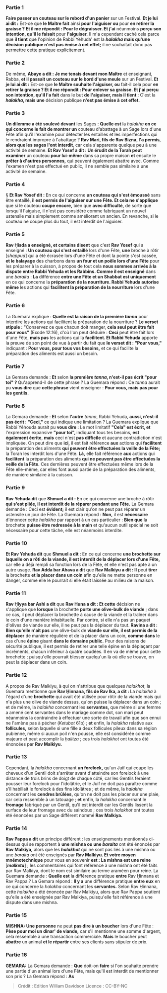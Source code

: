 
### Partie 1
<b>Faire passer un couteau sur le rebord d'un panier</b> sur un Festival. <b>Et je lui ai dit :</b> Est-ce que <b>le Maître fait</b> ainsi <b>pour l'aiguiser ou</b> pour <b>en retirer la graisse ? Et il me répondit : Pour le dégraisser. Et j'ai</b> néanmoins <b>perçu son intention, qu'il le faisait</b> pour <b>l'aiguiser.</b> Il m'a cependant caché cela parce que <b>il tient</b> que l'opinion de Rabbi Yehuda' est la <b><i>halakha</i> mais qu'une</b> <b>décision publique n'est pas émise à cet effet;</b> il ne souhaitait donc pas permettre cette pratique explicitement.

### Partie 2
De même, <b>Abaye a dit : Je me tenais devant mon Maître</b> et enseignant, Rabba, <b>et il passait un couteau sur le bord d'une meule</b> sur un Festival. <b>Et je lui ai dit :</b> Est-ce que <b>le Maître souhaite l'aiguiser, ou</b> fait-il cela pour <b>en retirer la graisse ? Et il me répondit : Pour enlever sa graisse. Et j'ai perçu son intention, qu'il l'a fait</b> dans le but <b>de l'aiguiser, mais il tient :</b> C'est la <b><i>halakha</i>, mais une</b> décision publique <b>n'est pas émise à cet effet.</b>

### Partie 3
<b>Un dilemme a été soulevé devant</b> les Sages : <b>Quelle est</b> la <i>halakha</i> <b>en ce qui concerne le fait de montrer un</b> couteau d'abattage à un Sage lors d'une Fête</b> afin qu'il l'examine pour détecter les entailles et les imperfections qui le rendraient impropre à l'abattage ? <b>Rav Mari, fils de Rav Bizna, l'a permis</b>, <b>alors que les sages l'ont interdit</b>, car cela s'apparente quelque peu à une activité de semaine. <b>Et Rav Yosef a dit : Un érudit de la Torah peut examiner</b> un couteau <b>pour lui-même</b> dans sa propre maison <b>et</b> ensuite le <b>prêter à d'autres personnes,</b> qui peuvent également abattre avec. Comme l'examen n'est pas effectué en public, il ne semble pas similaire à une activité de semaine.

### Partie 4
§ <b>Et Rav Yosef dit :</b> En ce qui concerne <b>un couteau qui s'est émoussé</b> sans être entaillé, <b>il est permis de l'aiguiser sur une Fête. Et cela ne s'applique</b> que si le couteau <b>coupe encore,</b> bien que <b>avec difficulté,</b> de sorte que lorsqu'il l'aiguise, il n'est pas considéré comme fabriquant un nouvel ustensile mais simplement comme améliorant un ancien. En revanche, si le couteau ne coupe plus du tout, il est interdit de l'aiguiser.

### Partie 5
<b>Rav Ḥisda a enseigné, et certains disent</b> que c'est <b>Rav Yosef</b> qui a enseigné : <b>Un couteau qui s'est entaillé</b> lors d'une Fête, <b>une</b> broche à rôtir [<i>shappud</i>] qui a été écrasée</b> lors d'une Fête et dont la pointe s'est cassée, <b>et le balayage</b> des charbons dans <b>un four et un poêle lors d'une Fête</b> pour les préparer à la cuisson, à propos de tout cela <b>nous sommes arrivés à la dispute entre Rabbi Yehuda et les Rabbins. Comme il est enseigné</b> dans une <i>baraita</i> : <b>La</b> différence <b>entre une Fête et un Shabbat est uniquement</b> en ce qui concerne la <b>préparation de la nourriture. Rabbi Yehuda autorise même</b> les actions qui <b>facilitent la préparation de la nourriture</b> lors d'une Fête.

### Partie 6
La Guemara explique : <b>Quelle est la raison de la première <i>tanna</i></b> pour interdire les actions qui facilitent la préparation de la nourriture ? <b>Le verset stipule :</b> "Conservez ce que chacun doit manger, <b>cela seul peut être fait pour vous"</b> (Exode 12:16), d'où l'on peut déduire : <b>Ceci</b> peut être fait lors d'une Fête, <b>mais pas</b> les actions qui la <b>facilitent. Et Rabbi Yehuda</b> apporte la preuve de son point de vue à partir du fait que <b>le verset dit : "Pour vous,"</b> indiquant : <b>Pour vous, pour tous vos besoins,</b> et ce qui facilite la préparation des aliments est aussi un besoin.

### Partie 7
La Gemara demande : <b>Et</b> selon <b>la première <i>tanna</i>, n'est-il pas écrit "pour toi" ? </b> Qu'apprend-il de cette phrase ? La Guemara répond : Ce <i>tanna</i> aurait pu <b>vous dire</b> que <b>cette phrase</b> vient enseigner : <b>Pour vous, mais pas pour les gentils.</b>

### Partie 8
La Gemara demande : <b>Et</b> selon <b>l'autre</b> <i>tanna</i>, Rabbi Yehuda, <b>aussi, n'est-il pas écrit : "Ceci,"</b> ce qui indique une limitation ? La Guemara explique que Rabbi Yéhouda aurait pu <b>vous dire :</b> Le mot limitatif <b>"Cela" est écrit, et</b> l'expression expansive <b>"pour toi", </b> indiquant tous tes besoins, <b>est également écrite</b>, <b>mais</b> ceci n'est <b>pas difficile</b> et aucune contradiction n'est impliquée. On peut dire que <b>ici,</b> il est fait référence <b>aux</b> actions qui <b>facilitent</b> la préparation des aliments <b>qui peuvent être effectuées la veille de la Fête;</b> la Torah les interdit lors d'une Fête. <b>Là,</b> elle fait référence <b>aux</b> actions qui <b>facilitent</b> la préparation des aliments <b>qui ne peuvent pas être effectuées la veille de la Fête.</b> Ces dernières peuvent être effectuées même lors de la Fête elle-même, car elles font aussi partie de la préparation des aliments, de manière similaire à la cuisson.

### Partie 9
<b>Rav Yehuda dit</b> que <b>Shmuel a dit :</b> En ce qui concerne une broche à rôtir <b>qui s'est pliée, il est interdit de la réparer pendant une Fête.</b> La Gemara demande : Ceci est <b>évident;</b> il est clair qu'on ne peut pas réparer un ustensile un jour de Fête. La Guemara répond : <b>Non,</b> il est <b>nécessaire</b> d'énoncer cette <i>halakha</i> par rapport à un cas particulier : <b>Bien que</b> la brochette <b>puisse être redressée à la main</b> et qu'aucun outil spécial ne soit nécessaire pour cette tâche, elle est néanmoins interdite.

### Partie 10
<b>Et Rav Yehuda dit</b> que <b>Shmuel a dit :</b> En ce qui concerne <b>une brochette sur laquelle on a rôti de la viande, il est interdit de la déplacer lors d'une Fête,</b> car elle a déjà rempli sa fonction lors de la Fête, et elle n'est pas apte à un autre usage. <b>Rav Adda bar Ahava a dit</b> que <b>Rav Malkiyu a dit : Il</b> peut <b>tirer</b> la brochette <b>et la placer dans un coin</b> afin qu'elle ne mette personne en danger, comme elle le pourrait si elle était laissée au milieu de la maison.

### Partie 11
<b>Rav Ḥiyya bar Ashi a dit</b> que <b>Rav Huna a dit : Et cette</b> décision ne s'applique que <b>lorsque</b> la brochette <b>porte une olive-bulk de viande</b> ; dans ce cas, il peut déplacer la brochette à cause de la viande et la traîner dans le coin d'une manière inhabituelle. Par contre, si elle n'a pas un paquet d'olives de viande sur elle, il ne peut pas la déplacer du tout. <b>Ravina a dit : Bien qu'elle n'ait pas</b> une olive-bulk de <b>viande sur elle, il est permis de la déplacer</b> de manière régulière et de la placer dans un coin, <b>comme dans</b> le cas d'une <b>épine</b> gisant <b>dans le domaine public.</b> Pour des raisons de sécurité publique, il est permis de retirer une telle épine en la déplaçant par incréments, chacun inférieur à quatre coudées. Il en va de même pour cette brochette ; puisqu'elle pourrait blesser quelqu'un là où elle se trouve, on peut la déplacer dans un coin.

### Partie 12
A propos de Rav Malkiyu, à qui on n'attribue que quelques <i>halakhot</i>, la Guemara mentionne que <b>Rav Ḥinnana, fils de Rav Ika, a dit : </b> La <i>halakha</i> à l'égard d'une <b>brochette</b> qui avait été utilisée pour rôtir de la viande mais qui n'a plus une olive de viande dessus, qu'on puisse la déplacer dans un coin ; et de même, la <i>halakha</i> concernant les <b>servantes,</b> que même si une femme a amené cent servantes dans le mariage comme dot, son mari peut néanmoins la contraindre à effectuer une sorte de travail afin que son ennui ne l'amène pas à pécher (<i>Ketubot</i> 61b) ; <b>et</b> enfin, la <i>halakha</i> relative aux <b>follicules,</b> selon laquelle si une fille a deux follicules pileux dans sa région pubienne, même si aucun poil n'en pousse, elle est considérée comme majeure et peut accomplir la <i>ḥalitza</i> ; ces trois <i>halakhot</i> ont toutes été énoncées par <b>Rav Malkiyu. </b>

### Partie 13
Cependant, la <i>halakha</i> concernant <b>un forelock,</b> qu'un Juif qui coupe les cheveux d'un Gentil doit s'arrêter avant d'atteindre son forelock à une distance de trois brins de doigt de chaque côté, car les Gentils feraient pousser leur forelock pour l'idolâtrie, et le Juif ne doit pas paraître comme s'il habillait le forelock à des fins idolâtres ; et de même, la <i>halakha</i> concernant les <b>cendres brûlées,</b> qu'on ne doit pas les placer sur une plaie, car cela ressemble à un tatouage ; <b>et</b> enfin, la <i>halakha</i> concernant le <b>fromage</b> fabriqué par un Gentil, qu'il est interdit car les Gentils lissent la surface de leur fromage avec du saindoux ; ces trois <i>halakhot</i> ont toutes été énoncées par un Sage différent nommé <b>Rav Malkiya. </b>

### Partie 14
<b>Rav Pappa a dit</b> un principe différent : les enseignements mentionnés ci-dessus qui se rapportent à <b>une mishna ou une <i>baraita</i></b> ont été énoncés par <b>Rav Malkiya,</b> alors que les <b><i>halakhot</i></b> qui ne sont pas liés à une mishna ou une <i>baraita</i> ont été enseignés par <b>Rav Malkiyu. Et votre moyen mnémotechnique</b> pour vous en souvenir <b>est : La mishna est une reine</b> [<b><i>malketa</i></b>] ; les commentaires qui font référence à une mishna ont été faits par Rav Malkiya, dont le nom est similaire au terme araméen pour reine. La Guemara demande : <b>Quelle est</b> la différence pratique <b>entre</b> Rav Ḥinnana et Rav Pappa ? La Gemara répond : <b>Il y a</b> une différence pratique <b>entre eux</b> en ce qui concerne la <i>halakha</i> concernant les <b>servantes.</b> Selon Rav Ḥinnana, cette <i>halakha</i> a été énoncée par Rav Malkiyu, alors que Rav Pappa soutient qu'elle a été enseignée par Rav Malkiya, puisqu'elle fait référence à une dispute dans une mishna.

### Partie 15
<strong>MISHNA:</strong> <b>Une personne</b> ne peut <b>pas dire à un boucher</b> lors d'une Fête : <b>Pèse pour moi un dinar' de viande,</b> car s'il mentionne une somme d'argent, cela ressemble à une transaction commerciale. <b>Mais</b> le boucher peut <b>abattre</b> un animal <b>et le répartir</b> entre ses clients sans stipuler de prix.

### Partie 16
<strong>GEMARA:</strong> La Gemara demande : <b>Que</b> doit-on <b>faire</b> si l'on souhaite prendre une partie d'un animal lors d'une Fête, mais qu'il est interdit de mentionner son prix ? La Gemara répond : <b>As</b>

>Crédit : Edition William Davidson
>Licence : CC-BY-NC